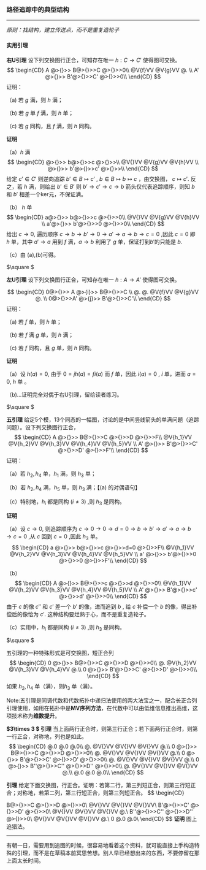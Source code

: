 ### 路径追踪中的典型结构

---

*原则：找结构，建立传送点，而不是重复造轮子*

#### 实用引理

**右U引理** 设下列交换图行正合，可知存在唯一 $h:C\to C'$ 使得图可交换。
$$
\begin{CD} 
A @>{}>> B@>{}>>C @>{}>>0\\ 
@V{f}VV @V{g}VV @. \\ 
A' @>{}>> B'@>{}>>C' @>{}>>0\\ 
\end{CD}
$$
证明：

（a) 若 $g$ 满，则 $h$ 满；

（b) 若 $g$ 单 $f$ 满，则 $h$ 单；

（c) 若 $g$ 同构，且 $f$ 满，则 $h$ 同构。

**证明**

（a）$h$ 满
$$
\begin{CD} 
 @>{}>> b@>{}>>c @>{}>>\\ 
@V{}VV @V{g}VV @V{h}VV \\ 
 @>{}>> b'@>{}>>c' @>{}>>\\ 
\end{CD}
$$
给定 $c'\in C'$ 则逆向追踪 $b'\in B\mapsto c'$ , $b\in B\mapsto b\mapsto c$ ，由交换图， $c\mapsto c'$.  反之，若 $h$ 满，则给出 $b'\in B'$ 则 $b'\to c' \to c \to b$ 箭头仅代表追踪顺序，则知 $b$ 和 $b'$ 相差一个ker元，不保证满。

（b） $h$ 单
$$
\begin{CD} 
 a@>{}>> b@>{}>>c @>{}>>0\\ 
@V{}VV @V{g}VV @V{h}VV \\ 
 a'@>{}>> b'@>{}>>0 @>{}>>0\\ 
\end{CD}
$$
给出 $c\to 0$, 遍历顺序 $c\to b\to b' \to 0 \to  a'\to a\to b\to c=0$ ,因此 $c=0$ 即 $h$ 单，其中 $a'\to a$ 用到 $f$ 满，$a\to b$ 利用了 $g$ 单，保证打到$b'$的只能是 $b$. 

（c）由 (a),(b)可得。

$\square $

**左U引理** 设下列交换图行正合，可知存在唯一 $h:A\to A'$ 使得图可交换。

$$
\begin{CD} 
0@>{}>> A @>{i}>> B@>{}>>C \\ 
@. @.  @V{f}VV @V{g}VV @. \\ 
0@>{}>>A' @>{j}>> B'@>{}>>C'\\ 
\end{CD}
$$
证明：

（a) 若 $f$ 单，则 $h$ 单；

（b) 若 $f$ 满 $g$ 单，则 $h$ 满；

（c) 若 $f$ 同构，且 $g$ 单，则 $h$ 同构。

**证明** 

（a）设 $h(a)=0$, 由于 $0=jh(a)=fi(a)$ 而 $f$ 单，因此 $i(a)=0$ , $i$ 单，进而 $a=0$, $h$ 单 。

（b)...证明完全对偶于右U引理，留给读者练习。

$\square $ 

**五引理** 给定5个模，13个同态的一幅图，讨论的是中间竖线箭头的单满问题（追踪问题）。设下列交换图行正合，
$$
\begin{CD} 
A @>{}>> B@>{}>>C @>{}>>D @>{}>>F\\ 
@V{h_1}VV @V{h_2}VV @V{h_3}VV @V{h_4}VV @V{h_5}VV \\ 
A' @>{}>> B'@>{}>>C' @>{}>>D' @>{}>>F'\\ 
\end{CD}
$$
证明：

（a）若 $h_2,h_4$ 单，$h_1$ 满，则 $h_3$ 单；

（b）若 $h_2,h_4$ 满，$h_5$ 单，则 $h_3$ 满；【(a) 的对偶语句】

（c）特别地，$h_i$ 都是同构 ($i\neq 3$) ,则 $h_3$ 是同构。

**证明** 

（a）设 $c\to 0$, 则追踪顺序为 $c\to 0\to 0 \to d=0 \to b \to b' \to a' \to a\to b\to c=0$ ,从 $c$ 回到 $c=0$ ,因此 $h_3$ 单。
$$
\begin{CD} 
a @>{}>> b@>{}>>c @>{}>>d=0 @>{}>>F\\ 
@V{h_1}VV @V{h_2}VV @V{h_3}VV @V{h_4}VV @V{h_5}VV \\ 
a' @>{}>> b'@>{}>>0 @>{}>>0 @>{}>>F'\\ 
\end{CD}
$$


（b）
$$
\begin{CD} 
A @>{}>> B@>{}>>c @>{}>>d @>{}>>0\\ 
@V{h_1}VV @V{h_2}VV @V{h_3}VV @V{h_4}VV @V{h_5}VV \\ 
A' @>{}>> B'@>{}>>c' @>{}>>d' @>{}>>0\\ 
\end{CD}
$$
由于 $c$ 的像 $c''$ 和 $c'$ 差一个 $b'$ 的像，进而追到 $b$ , 给 $c$ 补偿一个 $b$ 的像，得出补偿后的像恰为 $c'$. 这种结构要烂熟于心，而不是重复造轮子。 

（c）实用中，$h_i$ 都是同构 ($i\neq 3$) ,则 $h_3$ 是同构。

$\square $

五引理的一种特殊形式是可交换图，短正合列
$$
\begin{CD} 
0 @>{}>> B@>{}>>C @>{}>>D @>{}>>0\\ 
@. @V{h_2}VV @V{h_3}VV @V{h_4}VV @.\\ 
0 @>{}>> B'@>{}>>C' @>{}>>D' @>{}>>0\\ 
\end{CD}
$$
如果 $h_2,h_4$ 单（满），则$h_3$ 单（满）。

Note:五引理是同调代数和代数拓扑中递归法使用的两大法宝之一，配合长正合列引理使用，如用在拓扑中是**MV序列方法**，在代数中可以由低维信息推出高维，这项技术称为**维数提升**。



**$3\times 3 $ 引理** 当上面两行正合时，则第三行正合；若下面两行正合时，则第一行正合，对称地，列也是如此。
$$
\begin{CD} 
@.0 @.0 @.0\\ 
@. @V{}VV @V{}VV @V{}VV @.\\ 
0 @>{}>> B@>{}>>C @>{}>>D @>{}>>0\\ 
@. @V{}VV @V{}VV @V{}VV @.\\ 
0 @>{}>> B'@>{}>>C' @>{}>>D' @>{}>>0\\ 
@. @V{}VV @V{}VV @V{}VV @.\\ 
0 @>{}>> B''@>{}>>C'' @>{}>>D'' @>{}>>0\\ 
@. @V{}VV @V{}VV @V{}VV @.\\
@.0 @.0 @.0\\ 
\end{CD}
$$


**引理** 给定下面交换图，行正合。证明：若第二行，第三列短正合，则第三行短正合；对称地，若第二列，第三行短正合，则第三列短正合。
$$
\begin{CD} 

 B@>{}>>C @>{}>>D @>{}>>0\\ 
 @V{}VV @V{}VV @V{}VV\\ 
B'@>{}>>C' @>{}>>D' @>{}>>0\\ 
 @V{}VV @V{}VV @V{}VV @.\\ 
B''@>{}>>C'' @>{}>>D'' @>{}>>0\\ 
 @V{}VV @V{}VV @V{}VV @.\\
0 @.0 @.0\\ 
\end{CD}
$$
**证明** 图上追猎法。



---

有朝一日，需要用到追图的时候，很容易地看着这个资料，就可能直接上手构造特殊的引理，而不是在草稿本前冥思苦想。别人早已经想出来的东西，不要停留在那上面太长时间。







